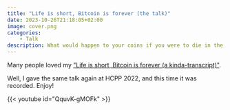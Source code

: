 ```yaml
---
title: "Life is short, Bitcoin is forever (the talk)"
date: 2023-10-26T21:18:05+02:00
image: cover.png
categories:
    - Talk
description: What would happen to your coins if you were to die in the next three hours? Would they be lost forever? Would your relatives be able to recover them? Descriptors, timelocks, taproot. 0% custodians.
---
```


Many people loved my ["Life is short, Bitcoin is forever (a kinda-transcript)"](../life_is_short).

Well, I gave the same talk again at HCPP 2022, and this time it was recorded. Enjoy!

<!--more-->

{{< youtube id="QquvK-gMOFk" >}}
